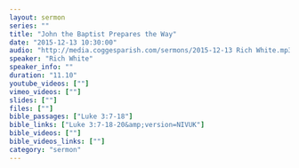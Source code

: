 ```yaml
---
layout: sermon
series: ""
title: "John the Baptist Prepares the Way"
date: "2015-12-13 10:30:00"
audio: "http://media.coggesparish.com/sermons/2015-12-13 Rich White.mp3"
speaker: "Rich White"
speaker_info: ""
duration: "11.10"
youtube_videos: [""]
vimeo_videos: [""]
slides: [""]
files: [""]
bible_passages: ["Luke 3:7-18"]
bible_links: ["Luke 3:7-18-20&amp;version=NIVUK"]
bible_videos: [""]
bible_videos_links: [""]
category: "sermon"
---
```


